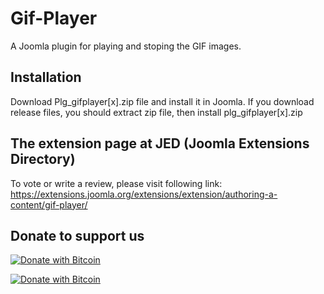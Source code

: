 # Gif-Player
A Joomla plugin for playing and stoping the GIF images.

## Installation

Download Plg_gifplayer[x].zip file and install it in Joomla. If you download release files, you should extract zip file, then install plg_gifplayer[x].zip

## The extension page at JED (Joomla Extensions Directory)                   

To vote or write a review, please visit following link:                      
https://extensions.joomla.org/extensions/extension/authoring-a-content/gif-player/

## Donate to support us                                         
                                                                   
[![Donate with Bitcoin](https://en.cryptobadges.io/badge/small/16f1DStB3YG3R4BMTa1zGYRxN9i7FAqtUX)](https://en.cryptobadges.io/donate/16f1DStB3YG3R4BMTa1zGYRxN9i7FAqtUX)
                                                   
  [![Donate with Bitcoin](https://en.cryptobadges.io/badge/big/16f1DStB3YG3R4BMTa1zGYRxN9i7FAqtUX)](https://en.cryptobadges.io/donate/16f1DStB3YG3R4BMTa1zGYRxN9i7FAqtUX)
                                            
